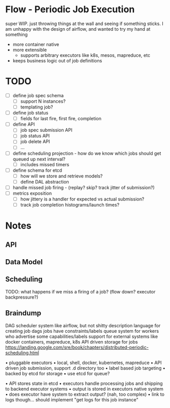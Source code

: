 # Flow - Periodic Job Execution

super WIP. just throwing things at the wall and seeing if something sticks. I am unhappy
with the design of airflow, and wanted to try my hand at something

* more container native
* more extensible
  * supports arbitrary executors like k8s, mesos, mapreduce, etc
* keeps business logic out of job definitions

# TODO

- [ ] define job spec schema
  - [ ] support N instances?
  - [ ] templating job?
- [ ] define job status
  - [ ] fields for last fire, first fire, completion
- [ ] define API
  - [ ] job spec submission API
  - [ ] job status API
  - [ ] job delete API
  - [ ] ...
- [ ] define scheduling projection - how do we know which jobs should get queued up next interval?
  - [ ] includes missed timers
- [ ] define schema for etcd
  - [ ] how will we store and retrieve models?
  - [ ] define DAL abstraction
- [ ] handle missed job firing - (replay? skip? track jitter of submission?)
- [ ] metrics exposition
  - [ ] how jittery is a handler for expected vs actual submission?
  - [ ] track job completion histograms/launch times?

# Notes

## API

## Data Model

## Scheduling

TODO: what happens if we miss a firing of a job? (flow down? executor backpressure?)

## Braindump

DAG scheduler system
like airflow, but not shitty
description language for creating job dags
jobs have constraints/labels
queue system for workers who advertise some capabilities/labels
support for external systems like docker containers, mapreduce, k8s
API driven storage for jobs
https://landing.google.com/sre/book/chapters/distributed-periodic-scheduling.html

• pluggable executors
    • local, shell, docker, kubernetes, mapreduce
• API driven job submission, support .d directory too
• label based job targeting
• backed by etcd for storage
• use etcd for queue?

• API stores state in etcd
• executors handle processing jobs and shipping to backend executor systems
• output is stored in executors native system
    • does executor have system to extract output? (nah, too complex)
    • link to logs though... should implement "get logs for this job instance"
